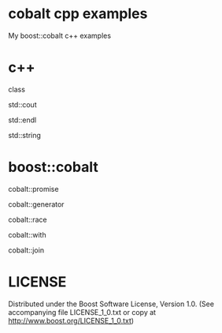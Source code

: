 cobalt cpp examples
============================================================

My boost::cobalt c++ examples

c++
============================================================

class

std::cout

std::endl

std::string

boost::cobalt
============================================================

cobalt::promise

cobalt::generator

cobalt::race

cobalt::with

cobalt::join

LICENSE
============================================================

Distributed under the Boost Software License, Version 1.0. (See accompanying
file LICENSE_1_0.txt or copy at http://www.boost.org/LICENSE_1_0.txt)



